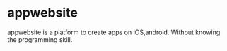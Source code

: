 appwebsite
==========

appwebsite is a platform to create apps on iOS,android. Without knowing the programming skill.